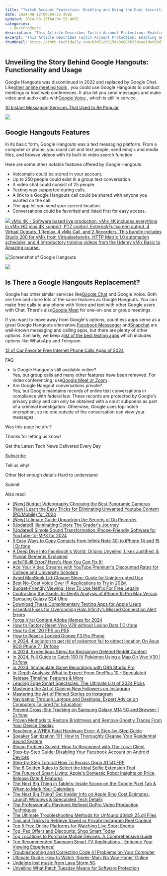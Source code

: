 ```yaml
---
title: "Twitch Account Protection: Enabling and Using the Dual Security Feature (2FA)"
date: 2024-08-12T04:04:53.469Z
updated: 2024-08-13T04:04:53.469Z
categories:
  - BestProducts
description: "This Article Describes Twitch Account Protection: Enabling and Using the Dual Security Feature (2FA)"
excerpt: "This Article Describes Twitch Account Protection: Enabling and Using the Dual Security Feature (2FA)"
thumbnail: https://thmb.techidaily.com/b3d61cb315de3688d633dcaa1de969d34c57d2ef4835c89401c3246551696a45.png
---
```


## Unveiling the Story Behind Google Hangouts: Functionality and Usage
 Google Hangouts was discontinued in 2022 and replaced by Google Chat. Like[other online meeting tools](https://www.lifewire.com/best-online-meeting-tools-2377233) , you could use Google Hangouts to conduct meetings or host web conferences. It also let you send messages and make video and audio calls with[Google Voice](https://www.lifewire.com/what-is-google-voice-1616888) , which is still in service.

[10 Instant Messaging Services That Used to Be Popular](https://www.lifewire.com/once-popular-old-instant-messaging-services-3486135)

<!-- affiliate ads begin -->
<a href="https://shop.copernic.com/order/checkout.php?PRODS=41033101&QTY=1&AFFILIATE=108875&CART=1"><img src="https://secure.2checkout.com/images/merchant/8d30aa96e72440759f74bd2306c1fa3d/Copernic-2023-Affiliate-728x90-Elite.png" border="0"></a>
<!-- affiliate ads end -->
## Google Hangouts Features

 In its basic form, Google Hangouts was a text messaging platform. From a computer or phone, you could call and text people, send emojis and media files, and browse videos with its built-in video search function.

 Here are some other notable features offered by Google Hangouts:

* Voicemails could be stored in your account.
* Up to 250 people could exist in a group text conversation.
* A video chat could consist of 25 people.
* Texting was supported during calls.
* A link to a Google Hangouts call could be shared with anyone you wanted on the call.
* The app let you send your current location.
* Conversations could be favorited and listed first for easy access.

<!-- affiliate ads begin -->
<a href="https://secure.2checkout.com/order/checkout.php?PRODS=30901369&QTY=1&AFFILIATE=108875&CART=1"> <img src="https://secure.avangate.com/images/merchant/ce9a6fb2becc2d235e62b125e9260102/products/1_copy_vMixCallScreenshot1-large.jpg" border="0"> vMix 4K - Software based live production. vMix 4K includes everything in vMix HD plus 4K support, PTZ control, External/Fullscreen output, 4 Virtual Outputs, 1 Replay, 4 vMix Call, and 2 Recorders. 
This bundle includes Studio 200 for vMix from Virtualsetworks, HTTP Matrix 1.0 automation scheduler, and 4 introductory training videos from the Udemy vMix Basic to Amazing course. </a>
<!-- affiliate ads end -->
![Screenshot of Google Hangouts](https://www.lifewire.com/thmb/cJIiqK-nrvvPS18iwZ9_hDmK_aU=/1500x0/filters:no_upscale():max_bytes(150000):strip_icc():format(webp)/google-hangouts-5b40d83f46e0fb003743e320.PNG)

<!-- affiliate ads begin -->
<a href="https://shop.mondly.com/affiliate.php?ACCOUNT=ATISTUDI&AFFILIATE=108875&PATH=https%3A%2F%2Fwww.mondly.com%3FAFFILIATE%3D108875%26RESOURCE%3D%2BGeneral%2B970x90%2B"><img src="https://secure.avangate.com/images/merchant/69c418c33ec2e1a4267fa9bb77fa1428/general-970x90.gif" border="0"></a>
<!-- affiliate ads end -->
## Is There a Google Hangouts Replacement?

 Google has other similar services like[Google Chat](https://chat.google.com/) and Google Voice. Both are free and share lots of the same features as Google Hangouts. You can make free calls to any phone with Voice and text with other Google users with Chat. There's also[Google Meet](https://meet.google.com/) for one-on-one or group meetings.

 If you want to move away from Google's options, countless apps serve as a great Google Hangouts alternative.[Facebook Messenger](https://www.lifewire.com/facebook-messenger-4103719) and[Snapchat](https://www.lifewire.com/what-is-snapchat-3485908) are well-known messaging and calling apps, but there are plenty of other options. Similarly, we keep a[list of the best texting apps](https://www.lifewire.com/best-mobile-messaging-apps-2654839) which includes options like WhatsApp and Telegram.

[12 of Our Favorite Free Internet Phone Calls Apps of 2024](https://www.lifewire.com/free-internet-phone-calls-1356646)

 FAQ

* Is Google Hangouts still available online?  
 Yes, but group calls and many other features have been removed. For video conferencing, use[Google Meet or Zoom](https://www.lifewire.com/see-what-sets-these-video-conferencing-apps-apart-5077639) .
* Are Google Hangout conversations private?  
 Yes, but Google maintains records of online text conversations in compliance with federal law. These records are protected by Google's privacy policy and can only be obtained with a court subpoena as part of a criminal investigation. Otherwise, Google uses top-notch encryption, so no one outside of the conversation can view your messages.

Was this page helpful?

Thanks for letting us know!

 Get the Latest Tech News Delivered Every Day

[Subscribe](https://www.lifewire.com/#)

Tell us why!

 Other  Not enough details  Hard to understand

 Submit

<ins class="adsbygoogle"
     style="display:block"
     data-ad-format="autorelaxed"
     data-ad-client="ca-pub-7571918770474297"
     data-ad-slot="1223367746"></ins>



<ins class="adsbygoogle"
     style="display:block"
     data-ad-client="ca-pub-7571918770474297"
     data-ad-slot="8358498916"
     data-ad-format="auto"
     data-full-width-responsive="true"></ins>

<span class="atpl-alsoreadstyle">Also read:</span>
<div><ul>
<li><a href="https://extra-resources.techidaily.com/new-budget-videography-choosing-the-best-panoramic-cameras/"><u>[New] Budget Videography  Choosing the Best Panoramic Cameras</u></a></li>
<li><a href="https://youtube-blog.techidaily.com/earn-the-easy-tricks-for-eliminating-unwanted-youtube-content-pcmobile-for-2024/"><u>[New] Learn the Easy Tricks for Eliminating Unwanted Youtube Content (PC/Mobile) for 2024</u></a></li>
<li><a href="https://screen-video-capture.techidaily.com/new-ultimate-guide-unpacking-the-secrets-of-du-recorder/"><u>[New] Ultimate Guide  Unpacking the Secrets of Du Recorder</u></a></li>
<li><a href="https://some-techniques.techidaily.com/updated-illuminating-colors-the-graders-journey/"><u>[Updated] Illuminating Colors  The Grader's Journey</u></a></li>
<li><a href="https://youtube-lab.techidaily.com/ed-simple-sound-transformation-iphone-friendly-software-for-youtube-to-mp3-for-2024/"><u>[Updated] Simple Sound Transformation  IPhone-Friendly Software for YouTube-to-MP3 for 2024</u></a></li>
<li><a href="https://blog-min.techidaily.com/5-easy-ways-to-copy-contacts-from-infinix-note-30i-to-iphone-14-and-15-drfone-by-drfone-transfer-from-android-transfer-from-android/"><u>5 Easy Ways to Copy Contacts from Infinix Note 30i to iPhone 14 and 15 | Dr.fone</u></a></li>
<li><a href="https://tech-recovery.techidaily.com/a-deep-dive-into-facebooks-world-origins-unveiled-likes-justified-and-pivotal-elements-explained/"><u>A Deep Dive Into Facebook's World: Origins Unveiled, Likes Justified, & Pivotal Elements Explained</u></a></li>
<li><a href="https://tech-recovery.techidaily.com/ac1st16dll-error-heres-how-you-can-fix-it/"><u>ac1st16.dll Error? Here's How You Can Fix It!</u></a></li>
<li><a href="https://tech-recovery.techidaily.com/ace-your-video-streams-with-youtube-premiums-discounted-rates-for-college-and-university-scholars/"><u>Ace Your Video Streams with YouTube Premium's Discounted Rates for College and University Scholars</u></a></li>
<li><a href="https://tech-recovery.techidaily.com/avoid-macbook-lid-closure-sleep-guide-for-uninterrupted-use/"><u>Avoid MacBook Lid-Closure Sleep: Guide for Uninterrupted Use</u></a></li>
<li><a href="https://tech-recovery.techidaily.com/best-no-cost-voice-over-ip-applications-to-try-in-202/"><u>Best No-Cost Voice Over IP Applications to Try in 202#.</u></a></li>
<li><a href="https://tech-recovery.techidaily.com/budget-friendly-viewing-how-to-use-netflix-for-free-legally/"><u>Budget-Friendly Viewing: How To Use Netflix For Free Legally</u></a></li>
<li><a href="https://tech-recovery.techidaily.com/contrasting-the-giants-in-depth-analysis-of-iphone-15-pro-max-versus-samsung-galaxy-s24-ultra/"><u>Contrasting the Giants: In-Depth Analysis of iPhone 15 Pro Max Versus Samsung Galaxy S24 Ultra</u></a></li>
<li><a href="https://tech-recovery.techidaily.com/download-these-complimentary-texting-apps-for-apple-users/"><u>Download These Complimentary Texting Apps for Apple Users</u></a></li>
<li><a href="https://win-solutions.techidaily.com/essential-fixes-for-overcoming-halo-infinitys-missed-connection-alert-errors/"><u>Essential Fixes for Overcoming Halo Infinity’s Missed Connection Alert Errors</u></a></li>
<li><a href="https://some-techniques.techidaily.com/forge-viral-content-adobe-memes-for-2024/"><u>Forge Viral Content  Adobe Memes for 2024</u></a></li>
<li><a href="https://techidaily.com/how-to-factory-reset-vivo-v29-without-losing-data-drfone-by-drfone-reset-android-reset-android/"><u>How to Factory Reset Vivo V29 without Losing Data | Dr.fone</u></a></li>
<li><a href="https://tech-recovery.techidaily.com/how-to-get-120-fps-on-ps5/"><u>How to Get 120 FPS on PS5</u></a></li>
<li><a href="https://android-unlock.techidaily.com/how-to-reset-a-locked-gionee-f3-pro-phone-by-drfone-android/"><u>How to Reset a Locked Gionee F3 Pro Phone</u></a></li>
<li><a href="https://android-pokemon-go.techidaily.com/in-2024-4-solution-to-get-rid-of-pokemon-fail-to-detect-location-on-asus-rog-phone-7-drfone-by-drfone-virtual-android/"><u>In 2024, 4 solution to get rid of pokemon fail to detect location On Asus ROG Phone 7 | Dr.fone</u></a></li>
<li><a href="https://some-techniques.techidaily.com/in-2024-expeditious-steps-for-reclaiming-deleted-reddit-content/"><u>In 2024, Expeditious Steps for Reclaiming Deleted Reddit Content</u></a></li>
<li><a href="https://change-location.techidaily.com/in-2024-full-guide-to-catch-100-iv-pokemon-using-a-map-on-vivo-v30-drfone-by-drfone-virtual-android/"><u>In 2024, Full Guide to Catch 100 IV Pokémon Using a Map On Vivo V30 | Dr.fone</u></a></li>
<li><a href="https://screen-recording.techidaily.com/in-2024-immaculate-game-recordings-with-obs-studio-pro/"><u>In 2024, Immaculate Game Recordings with OBS Studio Pro</u></a></li>
<li><a href="https://tech-recovery.techidaily.com/in-depth-analysis-what-to-expect-from-oneplus-10-speculated-release-timeline-features-and-more/"><u>In-Depth Analysis: What to Expect From OnePlus 10 - Speculated Release Timeline, Features & More</u></a></li>
<li><a href="https://tech-recovery.techidaily.com/leading-edge-smart-spectacles-the-ultimate-list-of-2024-picks/"><u>Leading Edge Smart Spectacles: The Ultimate List of 2024 Picks</u></a></li>
<li><a href="https://tech-recovery.techidaily.com/mastering-the-art-of-gaining-new-followers-on-instagram/"><u>Mastering the Art of Gaining New Followers on Instagram</u></a></li>
<li><a href="https://tech-recovery.techidaily.com/mastering-the-art-of-pinned-stories-on-instagram/"><u>Mastering the Art of Pinned Stories on Instagram</u></a></li>
<li><a href="https://tech-recovery.techidaily.com/navigating-through-laptops-and-desktops-expert-advice-on-computers-tailored-for-education/"><u>Navigating Through Laptops and Desktops: Expert Advice on Computers Tailored for Education</u></a></li>
<li><a href="https://fake-location.techidaily.com/prevent-cross-site-tracking-on-samsung-galaxy-m14-5g-and-browser-drfone-by-drfone-virtual-android/"><u>Prevent Cross-Site Tracking on Samsung Galaxy M14 5G and Browser | Dr.fone</u></a></li>
<li><a href="https://tech-recovery.techidaily.com/proven-methods-to-restore-brightness-and-remove-ghostly-traces-from-your-device-display/"><u>Proven Methods to Restore Brightness and Remove Ghostly Traces From Your Device Display</u></a></li>
<li><a href="https://tech-recovery.techidaily.com/resolving-a-whea-fatal-hardware-error-a-step-by-step-guide/"><u>Resolving a WHEA Fatal Hardware Error: A Step-by-Step Guide</u></a></li>
<li><a href="https://tech-recovery.techidaily.com/speaker-sanitization-101-how-to-thoroughly-cleanse-your-residential-sound-system/"><u>Speaker Sanitization 101: How to Thoroughly Cleanse Your Residential Sound System</u></a></li>
<li><a href="https://win-able.techidaily.com/steam-problem-solved-how-to-reconnect-with-the-local-client/"><u>Steam Problem Solved: How To Reconnect with The Local Client</u></a></li>
<li><a href="https://tech-recovery.techidaily.com/step-by-step-guide-disabling-your-facebook-account-on-android-devices/"><u>Step-by-Step Guide: Disabling Your Facebook Account on Android Devices</u></a></li>
<li><a href="https://android-frp.techidaily.com/step-by-step-tutorial-how-to-bypass-oppo-a1-5g-frp-by-drfone-android/"><u>Step-by-Step Tutorial How To Bypass Oppo A1 5G FRP</u></a></li>
<li><a href="https://tech-recovery.techidaily.com/the-6-golden-rules-to-select-the-ideal-selfie-extension-tool/"><u>The 6 Golden Rules to Select the Ideal Selfie Extension Tool</u></a></li>
<li><a href="https://tech-recovery.techidaily.com/the-future-of-smart-living-apples-domestic-robot-insights-on-price-release-date-and-features/"><u>The Future of Smart Living: Apple's Domestic Robot Insights on Price, Release Date & Features</u></a></li>
<li><a href="https://tech-recovery.techidaily.com/the-next-big-thing-in-tablets-inside-scoop-on-the-google-pixel-tab-and-when-to-mark-your-calendars/"><u>The Next Big Thing in Tablets: Inside Scoop on the Google Pixel Tab & When to Mark Your Calendars</u></a></li>
<li><a href="https://tech-recovery.techidaily.com/the-next-big-thing-get-insider-info-on-apple-ring-cost-estimates-launch-windows-and-speculated-tech-details/"><u>The Next Big Thing? Get Insider Info on Apple Ring Cost Estimates, Launch Windows & Speculated Tech Details</u></a></li>
<li><a href="https://extra-tips.techidaily.com/the-professionals-playbook-refined-gopro-video-production-techniques/"><u>The Professional's Playbook  Refined GoPro Video Production Techniques</u></a></li>
<li><a href="https://techtrends.techidaily.com/the-ultimate-troubleshooting-methods-for-unfound-d3dx925dll-files/"><u>The Ultimate Troubleshooting Methods for Unfound d3dx9_25.dll Files</u></a></li>
<li><a href="https://tech-recovery.techidaily.com/tips-and-tricks-to-retrieve-saved-or-private-instagram-reel-content/"><u>Tips and Tricks to Retrieve Saved or Private Instagram Reel Content</u></a></li>
<li><a href="https://tech-recovery.techidaily.com/top-5-free-online-platforms-for-watching-live-sport-events/"><u>Top 5 Free Online Platforms for Watching Live Sport Events</u></a></li>
<li><a href="https://tech-recovery.techidaily.com/1722886510150-top-ipad-offers-and-discounts-shop-smart-today/"><u>Top iPad Offers and Discounts: Shop Smart Today</u></a></li>
<li><a href="https://tech-recovery.techidaily.com/top-locations-to-purchase-mobile-devices-a-comprehensive-guide/"><u>Top Locations to Purchase Mobile Devices: A Comprehensive Guide</u></a></li>
<li><a href="https://tech-recovery.techidaily.com/top-recommended-samsung-smart-tv-applications-enhance-your-viewing-experience/"><u>Top Recommended Samsung Smart TV Applications - Enhance Your Viewing Experience!</u></a></li>
<li><a href="https://tech-recovery.techidaily.com/troubleshooting-and-correcting-code-41-problems-on-your-computer/"><u>Troubleshooting and Correcting Code 41 Problems on Your Computer</u></a></li>
<li><a href="https://tech-recovery.techidaily.com/ultimate-guide-how-to-watch-spider-man-no-way-home-online/"><u>Ultimate Guide: How to Watch 'Spider-Man: No Way Home' Online</u></a></li>
<li><a href="https://techidaily.com/undelete-lost-music-from-lava-storm-5g-by-fonelab-android-recover-music/"><u>Undelete lost music from Lava Storm 5G</u></a></li>
<li><a href="https://tech-recovery.techidaily.com/unveiling-what-patch-tuesday-means-for-software-protection/"><u>Unveiling What Patch Tuesday Means for Software Protection</u></a></li>
</ul></div>
